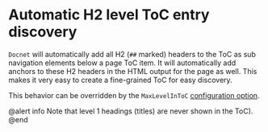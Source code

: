 Automatic H2 level ToC entry discovery
======================================

`Docnet` will automatically add all H2 (`##` marked) headers to the ToC as sub navigation elements below a page ToC item. It will automatically add anchors to these H2 headers in the HTML output for the page as well. This makes it very easy to create a fine-grained ToC for easy discovery.

This behavior can be overridden by the `MaxLevelInToC` [configuration option](./docnetjson.md).

@alert info
Note that level 1 headings (titles) are never shown in the ToC).
@end